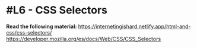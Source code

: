 # #L6 - CSS Selectors

**Read the following material:**
https://internetingishard.netlify.app/html-and-css/css-selectors/
https://developer.mozilla.org/es/docs/Web/CSS/CSS_Selectors
